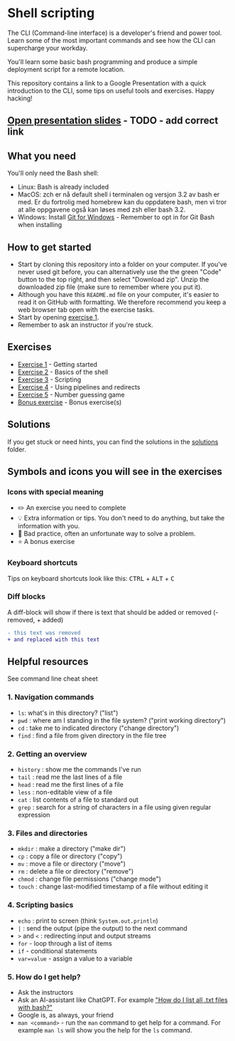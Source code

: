 # Shell scripting

The CLI (Command-line interface) is a developer's friend and power tool. Learn some of the most
important commands and see how the CLI can supercharge your workday.

You'll learn some basic bash programming and produce a simple deployment script for a remote location.

This repository contains a link to a Google Presentation with a quick introduction to the CLI,
some tips on useful tools and exercises. Happy hacking!

## [Open presentation slides](https://google.com/) - TODO - add correct link

## What you need

You'll only need the Bash shell:

- Linux: Bash is already included
- MacOS: zch er nå default shell i terminalen og versjon 3.2 av bash er med. Er du fortrolig med homebrew kan du oppdatere bash, men vi tror at alle oppgavene også kan løses med zsh eller bash 3.2.
- Windows: Install [Git for Windows](https://git-scm.com/download/win) - Remember to opt in for Git Bash when installing

## How to get started

- Start by cloning this repository into a folder on your computer. If you've never used git before, you can alternatively use the the green "Code" button to the top right, and then select "Download zip". Unzip the downloaded zip file (make sure to remember where you put it).
- Although you have this `README.md` file on your computer, it's easier to read it on GitHub with formatting. We therefore recommend you keep a web browser tab open with the exercise tasks.
- Start by opening [exercise 1](./exercises/exercise-1.md/).
- Remember to ask an instructor if you're stuck.

## Exercises

- [Exercise 1](./exercises/exercise-1.md/) - Getting started
- [Exercise 2](./exercises/exercise-2.md/) - Basics of the shell
- [Exercise 3](./exercises/exercise-3.md/) - Scripting
- [Exercise 4](./exercises/exercise-4.md/) - Using pipelines and redirects
- [Exercise 5](./exercises/exercise-5.md/) - Number guessing game
- [Bonus exercise](./exercises/exercise-bonus.md/) - Bonus exercise(s)

## Solutions

If you get stuck or need hints, you can find the solutions in the [solutions](./solutions/) folder.

## Symbols and icons you will see in the exercises

### Icons with special meaning

- :pencil2: An exercise you need to complete
- :bulb: Extra information or tips. You don't need to do anything, but take the information with you.
- :poop: Bad practice, often an unfortunate way to solve a problem.
- :star: A bonus exercise

### Keyboard shortcuts

Tips on keyboard shortcuts look like this:
<kbd>CTRL</kbd> + <kbd>ALT</kbd> + <kbd>C</kbd>

### Diff blocks

A diff-block will show if there is text that should be added or removed (- removed, + added)

```diff
- this text was removed
+ and replaced with this text
```

## Helpful resources

See command line cheat sheet

### 1. Navigation commands

- `ls`: what's in this directory? ("list")
- `pwd` : where am I standing in the file system? ("print working directory")
- `cd` : take me to indicated directory ("change directory")
- `find` : find a file from given directory in the file tree

### 2. Getting an overview

- `history` : show me the commands I've run
- `tail` : read me the last lines of a file
- `head` : read me the first lines of a file
- `less` : non-editable view of a file
- `cat` : list contents of a file to standard out
- `grep` : search for a string of characters in a file using given regular expression

### 3. Files and directories

- `mkdir` : make a directory ("make dir")
- `cp` : copy a file or directory ("copy")
- `mv` : move a file or directory ("move")
- `rm` : delete a file or directory ("remove")
- `chmod` : change file permissions ("change mode")
- `touch` : change last-modified timestamp of a file without editing it

### 4. Scripting basics

- `echo` : print to screen (think `System.out.println`)
- `|` : send the output (pipe the output) to the next command
- `>` and `<` : redirecting input and output streams
- `for` - loop through a list of items
- `if` - conditional statements
- `var=value` - assign a value to a variable

### 5. How do I get help?

- Ask the instructors
- Ask an AI-assistant like ChatGPT. For example ["How do I list all .txt files with bash?"](https://chatgpt.com/share/67a20af4-f21c-800b-943e-609418eee6cf)
- Google is, as always, your friend
- `man <command>` - run the `man` command to get help for a command. For example `man ls` will show you the help for the `ls` command.
